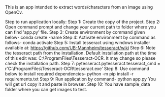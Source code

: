 This is an app intended to extract words/characters from an image using OpenCv.

Step to run application locally:
Step 1:	Create the copy of the project.
Step 2: Open command prompt and change your current path
to folder where you can find 'app.py' file.
Step 3: Create environment by command given below-
conda create -name <environment name>
Step 4: Activate environment by command as follows-
conda activate <environment name>
Step 5: Install tesseract using windows installer available at: https://github.com/UB-Mannheim/tesseract/wiki
Step 6: Note the tesseract path from the installation. Default installation path at the time of this edit was: C:\ProgramFiles\Tesseract-OCR. It may change so please check the installation path.
Step 7: pytesseract.pytesseract.tesseract_cmd = r'C:\ProgramFiles\Tesseract-OCR\tesseract.exe'
Step 8: Use command below to install required dependencies-
python -m pip install -r requirements.txt
Step 9: Run application by command-
python app.py
You will get url copy it and paste in browser.
Step 10: You have sample_data folder where you can get images to test.
